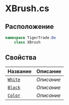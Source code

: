 
# XBrush.cs
## Расположение
```csharp
namespace TigerTrade.Dx  
    class XBrush
```

## Свойства
| Название | Описание |
| --- | --- |
| [`White`](./Свойства/White.md) | *Описание* |
| [`Black`](./Свойства/Black.md) | *Описание* |
| [`Color`](./Свойства/Color.md) | *Описание* |
